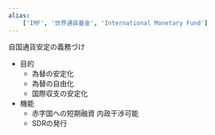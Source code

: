 ```yaml
---
alias:
    ['IMF', '世界通貨基金', 'International Monetary Fund']
---
```

自国通貨安定の義務づけ
- 目的
    - 為替の安定化
    - 為替の自由化
    - 国際収支の安定化
- 機能
    - 赤字国への短期融資
        内政干渉可能
    - SDRの発行